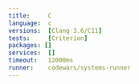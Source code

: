 ```yaml
---
title:     C
language:  c
versions:  [Clang 3.6/C11]
tests:     [Criterion]
packages: []
services:  []
timeout:   12000ms
runner:    codewars/systems-runner
---
```

